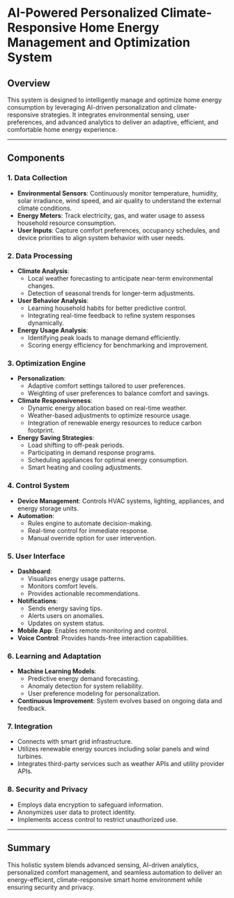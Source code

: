 # AI-Powered Personalized Climate-Responsive Home Energy Management and Optimization System

## Overview
This system is designed to intelligently manage and optimize home energy consumption by leveraging AI-driven personalization and climate-responsive strategies. It integrates environmental sensing, user preferences, and advanced analytics to deliver an adaptive, efficient, and comfortable home energy experience.

---

## Components

### 1. Data Collection
- **Environmental Sensors**: Continuously monitor temperature, humidity, solar irradiance, wind speed, and air quality to understand the external climate conditions.
- **Energy Meters**: Track electricity, gas, and water usage to assess household resource consumption.
- **User Inputs**: Capture comfort preferences, occupancy schedules, and device priorities to align system behavior with user needs.

### 2. Data Processing
- **Climate Analysis**:
  - Local weather forecasting to anticipate near-term environmental changes.
  - Detection of seasonal trends for longer-term adjustments.
- **User Behavior Analysis**:
  - Learning household habits for better predictive control.
  - Integrating real-time feedback to refine system responses dynamically.
- **Energy Usage Analysis**:
  - Identifying peak loads to manage demand efficiently.
  - Scoring energy efficiency for benchmarking and improvement.

### 3. Optimization Engine
- **Personalization**:
  - Adaptive comfort settings tailored to user preferences.
  - Weighting of user preferences to balance comfort and savings.
- **Climate Responsiveness**:
  - Dynamic energy allocation based on real-time weather.
  - Weather-based adjustments to optimize resource usage.
  - Integration of renewable energy resources to reduce carbon footprint.
- **Energy Saving Strategies**:
  - Load shifting to off-peak periods.
  - Participating in demand response programs.
  - Scheduling appliances for optimal energy consumption.
  - Smart heating and cooling adjustments.

### 4. Control System
- **Device Management**: Controls HVAC systems, lighting, appliances, and energy storage units.
- **Automation**:
  - Rules engine to automate decision-making.
  - Real-time control for immediate response.
  - Manual override option for user intervention.

### 5. User Interface
- **Dashboard**:
  - Visualizes energy usage patterns.
  - Monitors comfort levels.
  - Provides actionable recommendations.
- **Notifications**:
  - Sends energy saving tips.
  - Alerts users on anomalies.
  - Updates on system status.
- **Mobile App**: Enables remote monitoring and control.
- **Voice Control**: Provides hands-free interaction capabilities.

### 6. Learning and Adaptation
- **Machine Learning Models**:
  - Predictive energy demand forecasting.
  - Anomaly detection for system reliability.
  - User preference modeling for personalization.
- **Continuous Improvement**: System evolves based on ongoing data and feedback.

### 7. Integration
- Connects with smart grid infrastructure.
- Utilizes renewable energy sources including solar panels and wind turbines.
- Integrates third-party services such as weather APIs and utility provider APIs.

### 8. Security and Privacy
- Employs data encryption to safeguard information.
- Anonymizes user data to protect identity.
- Implements access control to restrict unauthorized use.

---

## Summary
This holistic system blends advanced sensing, AI-driven analytics, personalized comfort management, and seamless automation to deliver an energy-efficient, climate-responsive smart home environment while ensuring security and privacy.